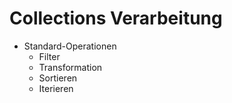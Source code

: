 # Collections Verarbeitung

* Standard-Operationen
  * Filter
  * Transformation
  * Sortieren
  * Iterieren